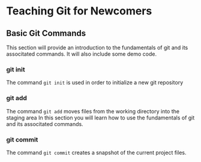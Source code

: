 # Teaching Git for Newcomers

## Basic Git Commands

This section will provide an introduction to the fundamentals of git and its associtated commands. It will also include some demo code.

### git init

The command `git init` is used in order to initialize a new git repository

### git add

The command `git add` moves files from the working directory into the staging area
In this section you will learn how to use the fundamentals of git and its associtated commands.

### git commit

The command `git commit` creates a snapshot of the current project files.
